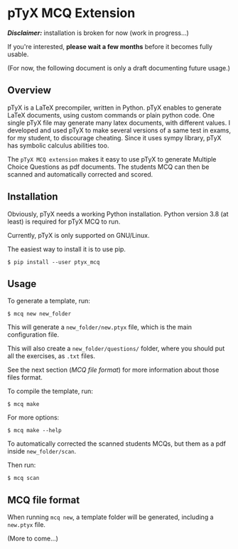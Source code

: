 pTyX MCQ Extension
==================

***Disclaimer:*** installation is broken for now (work in progress...)

If you're interested, **please wait a few months** before it becomes fully usable.

(For now, the following document is only a draft documenting future usage.)

Overview
--------
pTyX is a LaTeX precompiler, written in Python.
pTyX enables to generate LaTeX documents, using custom commands or plain python code.
One single pTyX file may generate many latex documents, with different values.
I developed and used pTyX to make several versions of a same test in exams,
for my student, to discourage cheating.
Since it uses sympy library, pTyX has symbolic calculus abilities too.

The `pTyX MCQ extension` makes it easy to use pTyX to generate Multiple Choice Questions as pdf documents.
The students MCQ can then be scanned and automatically corrected and scored.

Installation
------------

Obviously, pTyX needs a working Python installation.
Python version 3.8 (at least) is required for pTyX MCQ to run.

Currently, pTyX is only supported on GNU/Linux.

The easiest way to install it is to use pip.

    $ pip install --user ptyx_mcq

Usage
-----

To generate a template, run:

    $ mcq new new_folder

This will generate a `new_folder/new.ptyx` file, which is the main configuration file.

This will also create a `new_folder/questions/` folder, where you should put all the exercises, 
as `.txt` files. 

See the next section (*MCQ file format*) for more information about those files format.

To compile the template, run:

    $ mcq make

For more options:

    $ mcq make --help

To automatically corrected the scanned students MCQs, but them as a pdf inside `new_folder/scan`.

Then run:
    
    $ mcq scan


MCQ file format
---------------

When running `mcq new`, a template folder will be generated, including a `new.ptyx` file.

(More to come...)
